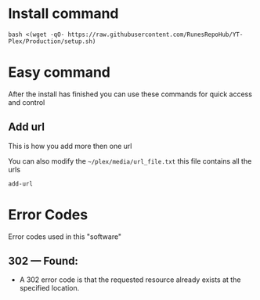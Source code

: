 # Install command

```
bash <(wget -qO- https://raw.githubusercontent.com/RunesRepoHub/YT-Plex/Production/setup.sh)
```


# Easy command

After the install has finished you can use these commands for quick access and control

## Add url 

This is how you add more then one url

You can also modify the `~/plex/media/url_file.txt` this file contains all the urls

``` 
add-url
```

# Error Codes

Error codes used in this "software"

## 302 — Found:

* A 302 error code is that the requested resource already exists at the specified location.